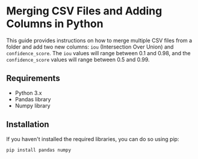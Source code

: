 # Merging CSV Files and Adding Columns in Python

This guide provides instructions on how to merge multiple CSV files from a folder and add two new columns: `iou` (Intersection Over Union) and `confidence_score`. The `iou` values will range between 0.1 and 0.98, and the `confidence_score` values will range between 0.5 and 0.99.

## Requirements

- Python 3.x
- Pandas library
- Numpy library

## Installation

If you haven't installed the required libraries, you can do so using pip:

```bash
pip install pandas numpy
